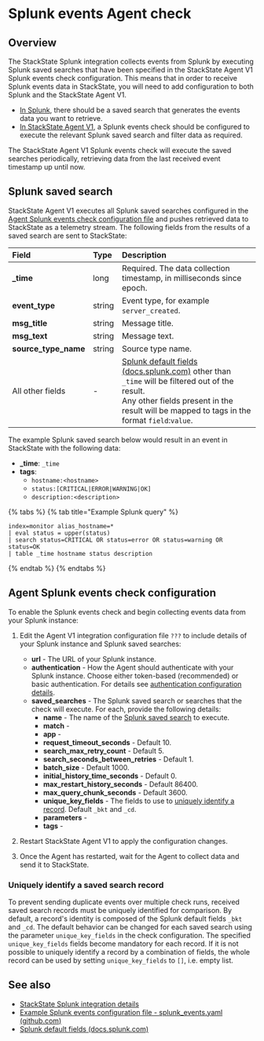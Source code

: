 # Splunk events Agent check

## Overview

The StackState Splunk integration collects events from Splunk by executing Splunk saved searches that have been specified in the StackState Agent V1 Splunk events check configuration. This means that in order to receive Splunk events data in StackState, you will need to add configuration to both Splunk and the StackState Agent V1.

* [In Splunk](#splunk-saved-search), there should be a saved search that generates the events data you want to retrieve.
* [In StackState Agent V1](#agent-splunk-events-check-configuration), a Splunk events check should be configured to execute the relevant Splunk saved search and filter data as required.

The StackState Agent V1 Splunk events check will execute the saved searches periodically, retrieving data from the last received event timestamp up until now. 

## Splunk saved search

StackState Agent V1 executes all Splunk saved searches configured in the [Agent Splunk events check configuration file](#agent-splunk-events-check-configuration) and pushes retrieved data to StackState as a telemetry stream. The following fields from the results of a saved search are sent to StackState:

| Field | Type | Description |
| :--- | :--- | :--- |
| **\_time** | long | Required. The data collection timestamp, in milliseconds since epoch. |
| **event\_type** | string | Event type, for example `server_created`. |
| **msg\_title** | string | Message title. |
| **msg\_text** | string | Message text. |
| **source\_type\_name** | string | Source type name. |
| All other fields | - | [Splunk default fields \(docs.splunk.com\)](https://docs.splunk.com/Documentation/Splunk/6.5.2/Data/Aboutdefaultfields) other than `_time` will be filtered out of the result.<br />Any other fields present in the result will be mapped to tags in the format `field`:`value`. |

The example Splunk saved search below would result in an event in StackState with the following data:
* **\_time**: `_time`
* **tags**: 
    * `hostname:<hostname>`
    * `status:[CRITICAL|ERROR|WARNING|OK]`
    * `description:<description>` 

{% tabs %}
{% tab title="Example Splunk query" %}
```text
index=monitor alias_hostname=*
| eval status = upper(status)
| search status=CRITICAL OR status=error OR status=warning OR status=OK
| table _time hostname status description
```
{% endtab %}
{% endtabs %}

## Agent Splunk events check configuration

To enable the Splunk events check and begin collecting events data from your Splunk instance:

1. Edit the Agent V1 integration configuration file `???` to include details of your Splunk instance and Splunk saved searches:
   * **url** - The URL of your Splunk instance.
   * **authentication** - How the Agent should authenticate with your Splunk instance. Choose either token-based (recommended) or basic authentication. For details see [authentication configuration details](/stackpacks/integrations/new_splunk/splunk.md#authentication).
   * **saved_searches** - The Splunk saved search or searches that the check will execute. For each, provide the following details:
     * **name** - The name of the [Splunk saved search](#splunk-saved-search) to execute.
     * **match** - 
     * **app** -
     * **request_timeout_seconds** - Default 10.
     * **search_max_retry_count** - Default 5.
     * **search_seconds_between_retries** - Default 1.
     * **batch_size** - Default 1000.
     * **initial_history_time_seconds** - Default 0.
     * **max_restart_history_seconds** - Default 86400.
     * **max_query_chunk_seconds** - Default 3600.
     * **unique_key_fields** - The fields to use to [uniquely identify a record](#uniquely-identify-a-saved-search-record). Default `_bkt` and `_cd`.
     * **parameters** - 
     * **tags** - 

3. Restart StackState Agent V1 to apply the configuration changes.
4. Once the Agent has restarted, wait for the Agent to collect data and send it to StackState.

### Uniquely identify a saved search record

To prevent sending duplicate events over multiple check runs, received saved search records must be uniquely identified for comparison. By default, a record's identity is composed of the Splunk default fields `_bkt` and `_cd`. The default behavior can be changed for each saved search using the parameter `unique_key_fields` in the check configuration. The specified `unique_key_fields` fields become mandatory for each record. If it is not possible to uniquely identify a record by a combination of fields, the whole record can be used by setting `unique_key_fields` to `[]`, i.e. empty list.


## See also

* [StackState Splunk integration details](/stackpacks/integrations/new_splunk/splunk.md)
* [Example Splunk events configuration file - splunk\_events.yaml \(github.com\)](https://github.com/StackVista/sts-agent-integrations-core/blob/master/splunk_event/conf.yaml.example)
* [Splunk default fields \(docs.splunk.com\)](https://docs.splunk.com/Documentation/Splunk/6.5.2/Data/Aboutdefaultfields) 